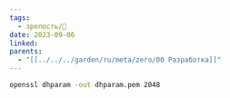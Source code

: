 ```yaml
---
tags:
  - зрелость/🌱
date: 2023-09-06
linked: 
parents:
  - "[[../../../garden/ru/meta/zero/00 Разработка]]"
---
```

```sh
openssl dhparam -out dhparam.pem 2048
```
